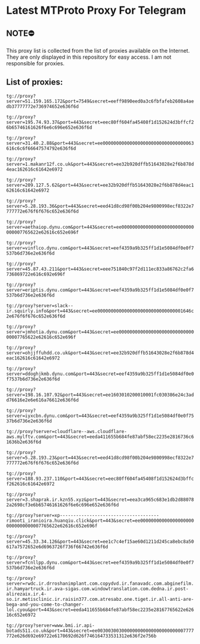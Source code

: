 # Latest MTProto Proxy For Telegram

## NOTE⛔

This proxy list is collected from the list of proxies available on the Internet. They are only displayed in this repository for easy access. I am not responsible for proxies.

## List of proxies:

`tg://proxy?server=51.159.165.172&port=7549&secret=eeff9890eed0a3c6fbfafeb2608a4aedb37777772e736974652e636f6d`

`tg://proxy?server=195.74.93.37&port=443&secret=eec80ff604fa45408f1d152624d3bffcf26b65746161626f6e6c696e652e636f6d`

`tg://proxy?server=31.40.2.88&port=443&secret=ee0000000000000000000000000000000063616c6c6f66647574792e636f6d`

`tg://proxy?server=1.makanr12f.co.uk&port=443&secret=ee32b920dffb51643028e2f6b878d4eac162616c61642e6972`

`tg://proxy?server=209.127.5.62&port=443&secret=ee32b920dffb51643028e2f6b878d4eac162616c61642e6972`

`tg://proxy?server=5.28.193.36&port=443&secret=eed41d8cd98f00b204e9800998ecf8322e7777772e676f6f676c652e636f6d`

`tg://proxy?server=aethaiop.dynu.com&port=443&secret=ee000000000000000000000000000000007765622e62616c652e696f`

`tg://proxy?server=vinflco.dynu.com&port=443&secret=eef4359a9b325ff1d1e5084df0e0f7537b6d736e2e636f6d`

`tg://proxy?server=45.87.43.211&port=443&secret=eee751840c97f2d111ec833a86762c2fa6736869722e616c692e696f`

`tg://proxy?server=eriptis.dynu.com&port=443&secret=eef4359a9b325ff1d1e5084df0e0f7537b6d736e2e636f6d`

`tg://proxy?server=slack--ir.squirly.info&port=443&secret=ee00000000000000000000000000000001646c2e676f6f676c652e636f6d`

`tg://proxy?server=jmhotia.dynu.com&port=443&secret=ee000000000000000000000000000000007765622e62616c652e696f`

`tg://proxy?server=ohjjffuhdd.co.uk&port=443&secret=ee32b920dffb51643028e2f6b878d4eac162616c61642e6972`

`tg://proxy?server=ddoghjkmb.dynu.com&port=443&secret=eef4359a9b325ff1d1e5084df0e0f7537b6d736e2e636f6d`

`tg://proxy?server=198.16.107.92&port=443&secret=ee1603010200010001fc030386e24c3add76616e2e6e616a76612e636f6d`

`tg://proxy?server=iyxcbn.dynu.com&port=443&secret=eef4359a9b325ff1d1e5084df0e0f7537b6d736e2e636f6d`

`tg://proxy?server=cloudflare--aws.cloudflare-aws.mylftv.com&port=443&secret=eeda411655b684fe87abf58ec2235e2816736c61636b2e636f6d`

`tg://proxy?server=5.28.193.23&port=443&secret=eed41d8cd98f00b204e9800998ecf8322e7777772e676f6f676c652e636f6d`

`tg://proxy?server=188.93.237.110&port=443&secret=eec80ff604fa45408f1d152624d3bffcf262616c61642e6972`

`tg://proxy?server=3.shaprak.ir.kzn55.xyz&port=443&secret=eea3ca965c683e1db2d880782a2698cf3e6b65746161626f6e6c696e652e636f6d`

`tg://proxy?server=xp-------------------------------------rimooti_iranioira.huanqiu.click&port=443&secret=ee000000000000000000000000000000007765622e62616c652e696f`

`tg://proxy?server=45.33.34.126&port=443&secret=ee1c7c4ef15ae60d1211d245ca8ebc8a50617a7572652e6d6963726f736f66742e636f6d`

`tg://proxy?server=fcnllpp.dynu.com&port=443&secret=eef4359a9b325ff1d1e5084df0e0f7537b6d736e2e636f6d`

`tg://proxy?server=rwdc.ir.drroshanimplant.com.copydvd.ir.fanavadc.com.abginefilm.ir.hamyartruck.ir.ava-sigas.com.windowtranslation.com.dedna.ir.post-alirezaix.ir.4-so.ir.metisclinic.ir.raisin377.com.atresabz.one.tiget.ir.all-anti-are-bega-and-you-come-to-changer-lol.cyou&port=443&secret=eeda411655b684fe87abf58ec2235e28167765622e62616c652e6972`

`tg://proxy?server=www.bmi.ir.api-botads511.co.uk&port=443&secret=ee003003003000000000000000000000007777772e626d692e69722e6170692d626f746164733531312e636f2e756b`

